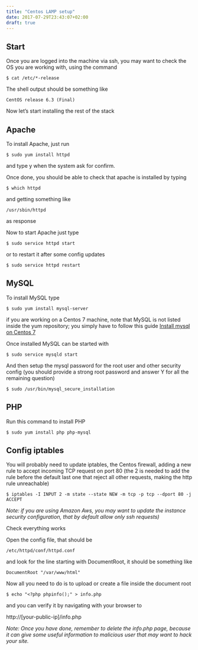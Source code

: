 ```yaml
---
title: "Centos LAMP setup"
date: 2017-07-29T23:43:07+02:00
draft: true
---
```


## Start

Once you are logged into the machine via ssh, you may want to check the OS you are working with, using the command

    $ cat /etc/*-release

The shell output should be something like

    CentOS release 6.3 (Final)

Now let’s start installing the rest of the stack

## Apache

To install Apache, just run

    $ sudo yum install httpd

and type y when the system ask for confirm.

Once done, you should be able to check that apache is installed by typing

    $ which httpd

and getting something like

    /usr/sbin/httpd

as response

Now to start Apache just type

    $ sudo service httpd start

or to restart it after some config updates

    $ sudo service httpd restart


## MySQL

To install MySQL type

    $ sudo yum install mysql-server

if you are working on a Centos 7 machine, note that MySQL is not listed inside the yum repository; you simply have to follow this guide [Install mysql on Centos 7](https://www.digitalocean.com/community/tutorials/how-to-install-mysql-on-centos-7)

Once installed MySQL can be started with


    $ sudo service mysqld start



And then setup the mysql password for the root user and other security config (you should provide a strong root password and answer Y for all the remaining question)

    $ sudo /usr/bin/mysql_secure_installation

## PHP

Run this command to install PHP

    $ sudo yum install php php-mysql


## Config iptables

You will probably need to update iptables, the Centos firewall, adding a new rule to accept incoming TCP request on port 80 (the 2 is needed to add the rule before the default last one that reject all other requests, making the http rule unreachable)

    $ iptables -I INPUT 2 -m state --state NEW -m tcp -p tcp --dport 80 -j ACCEPT

_Note: if you are using Amazon Aws, you may want to update the instance security configuration, that by default allow only ssh requests)_

Check everything works

Open the config file, that should be

    /etc/httpd/conf/httpd.conf

and look for the line starting with DocumentRoot, it should be something like

    DocumentRoot "/var/www/html"

Now all you need to do is to upload or create a file inside the document root

    $ echo "<?php phpinfo();" > info.php

and you can verify it by navigating with your browser to

http://[your-public-ip]/info.php

_Note: Once you have done, remember to delete the info.php page, because it can give some useful information to malicious user that may want to hack your site._

